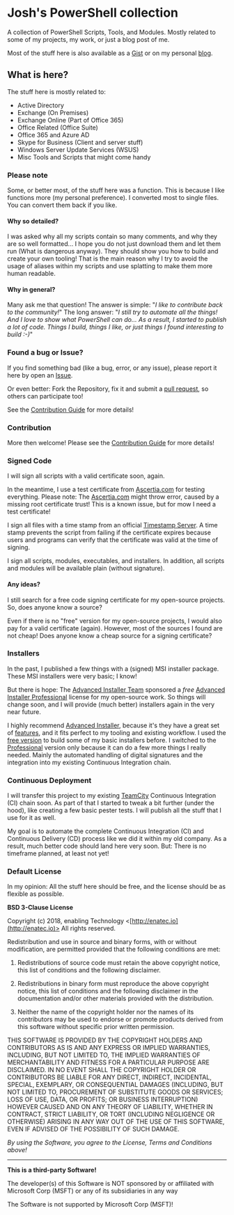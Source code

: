 # Josh's PowerShell collection

A collection of PowerShell Scripts, Tools, and Modules. Mostly related to some of my projects, my work, or just a blog post of me.

Most of the stuff here is also available as a [Gist](https://gist.github.com/jhochwald) or on my personal [blog](http://hochwald.net).

## What is here?

The stuff here is mostly related to:

- Active Directory
- Exchange (On Premises)
- Exchange Online (Part of Office 365)
- Office Related (Office Suite)
- Office 365 and Azure AD
- Skype for Business (Client and server stuff)
- Windows Server Update Services (WSUS)
- Misc Tools and Scripts that might come handy

### Please note

Some, or better most, of the stuff here was a function. This is because I like functions more (my personal preference). I converted most to single files. You can convert them back if you like.

#### Why so detailed?

I was asked why all my scripts contain so many comments, and why they are so well formatted... I hope you do not just download them and let them run (What is dangerous anyway). They should show you how to build and create your own tooling! That is the main reason why I try to avoid the usage of aliases within my scripts and use splatting to make them more human readable.

#### Why in general?

Many ask me that question!
The answer is simple: "*I like to contribute back to the community!*"
The long answer: "*I still try to automate all the things! And I love to show what PowerShell can do... As a result, I started to publish a lot of code. Things I build, things I like, or just things I found interesting to build :-)*"

### Found a bug or Issue?

If you find something bad (like a bug, error, or any issue), please report it here by open an [Issue](https://github.com/jhochwald/PowerShell-collection/issues).

Or even better: Fork the Repository, fix it and submit a [pull request](https://github.com/jhochwald/PowerShell-collection/pulls), so others can participate too!

See the [Contribution Guide](CONTRIBUTING.md) for more details!

### Contribution

More then welcome! Please see the [Contribution Guide](CONTRIBUTING.md) for more details!

### Signed Code

I will sign all scripts with a valid certificate soon, again.

In the meantime, I use a test certificate from [Ascertia.com](https://www.ascertia.com) for testing everything.
Please note: The [Ascertia.com](https://www.ascertia.com) might throw error, caused by a missing root certificate trust! This is a known issue, but for mow I need a test certificate!

I sign all files with a time stamp from an official [Timestamp Server](http://timestamp.digicert.com). A time stamp prevents the script from failing if the certificate expires because users and programs can verify that the certificate was valid at the time of signing.

I sign all scripts, modules, executables, and installers. In addition, all scripts and modules will be available plain (without signature).

#### Any ideas?

I still search for a free code signing certificate for my open-source projects. So, does anyone know a source?

Even if there is no "free" version for my open-source projects, I would also pay for a valid certificate (again). However, most of the sources I found are not cheap! Does anyone know a cheap source for a signing certificate?

### Installers

In the past, I published a few things with a (signed) MSI installer package. These MSI installers were very basic; I know!

But there is hope: The [Advanced Installer Team](http://www.advancedinstaller.com/) sponsored a _free_ [Advanced Installer Professional](https://www.advancedinstaller.com/top-professional-features.html) license for my open-source work. So things will change soon, and I will provide (much better) installers again in the very near future.

I highly recommend [Advanced Installer](http://www.advancedinstaller.com/), because it's they have a great set of [features](https://www.advancedinstaller.com/top-exclusive-features.html), and it fits perfect to my tooling and existing workflow. I used the [free version](https://www.advancedinstaller.com/top-freeware-features.html) to build some of my basic installers before. I switched to the [Professional](https://www.advancedinstaller.com/top-professional-features.html) version only because it can do a few more things I really needed. Mainly the automated handling of digital signatures and the integration into my existing Continuous Integration chain.

### Continuous Deployment

I will transfer this project to my existing [TeamCity](https://www.jetbrains.com/teamcity/) Continuous Integration (CI) chain soon. As part of that I started to tweak a bit further (under the hood), like creating a few basic pester tests. I will publish all the stuff that I use for it as well.

My goal is to automate the complete Continuous Integration (CI) and Continuous Delivery (CD) process like we did it within my old company. As a result, much better code should land here very soon.
But: There is no timeframe planned, at least not yet!

### Default License

In my opinion: All the stuff here should be free, and the license should be as flexible as possible.

**BSD 3-Clause License**

Copyright (c) 2018, enabling Technology <[http://enatec.io](http://enatec.io)>
All rights reserved.

Redistribution and use in source and binary forms, with or without modification, are permitted provided that the following conditions are met:

1. Redistributions of source code must retain the above copyright notice, this list of conditions and the following disclaimer.

2. Redistributions in binary form must reproduce the above copyright notice, this list of conditions and the following disclaimer in the documentation and/or other materials provided with the distribution.

3. Neither the name of the copyright holder nor the names of its contributors may be used to endorse or promote products derived from this software without specific prior written permission.

THIS SOFTWARE IS PROVIDED BY THE COPYRIGHT HOLDERS AND CONTRIBUTORS AS IS AND ANY EXPRESS OR IMPLIED WARRANTIES, INCLUDING, BUT NOT LIMITED TO, THE IMPLIED WARRANTIES OF MERCHANTABILITY AND FITNESS FOR A PARTICULAR PURPOSE ARE DISCLAIMED. IN NO EVENT SHALL THE COPYRIGHT HOLDER OR CONTRIBUTORS BE LIABLE FOR ANY DIRECT, INDIRECT, INCIDENTAL, SPECIAL, EXEMPLARY, OR CONSEQUENTIAL DAMAGES (INCLUDING, BUT NOT LIMITED TO, PROCUREMENT OF SUBSTITUTE GOODS OR SERVICES; LOSS OF USE, DATA, OR PROFITS; OR BUSINESS INTERRUPTION) HOWEVER CAUSED AND ON ANY THEORY OF LIABILITY, WHETHER IN CONTRACT, STRICT LIABILITY, OR TORT (INCLUDING NEGLIGENCE OR OTHERWISE) ARISING IN ANY WAY OUT OF THE USE OF THIS SOFTWARE, EVEN IF ADVISED OF THE POSSIBILITY OF SUCH DAMAGE.

*By using the Software, you agree to the License, Terms and Conditions above!*

---

**This is a third-party Software!**

The developer(s) of this Software is NOT sponsored by or affiliated with Microsoft Corp (MSFT) or any of its subsidiaries in any way

The Software is not supported by Microsoft Corp (MSFT)!
